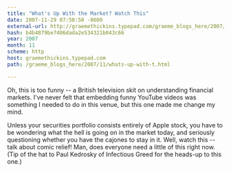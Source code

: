 ```yaml
---
title: "What's Up With the Market? Watch This"
date: 2007-11-29 07:50:50 -0600
external-url: http://graemethickins.typepad.com/graeme_blogs_here/2007/11/whats-up-with-t.html
hash: b4b4879be7406dada2e534321b043c66
year: 2007
month: 11
scheme: http
host: graemethickins.typepad.com
path: /graeme_blogs_here/2007/11/whats-up-with-t.html

---
```


Oh, this is too funny -- a British television skit on understanding financial markets. I've never felt that embedding funny YouTube videos was something I needed to do in this venue, but this one made me change my mind.


Unless your securities portfolio consists entirely of Apple stock, you have to be wondering what the hell is going on in the market today, and seriously questioning whether you have the cajones to stay in it. Well, watch this -- talk about comic relief! Man, does everyone need a little of this right now. (Tip of the hat to Paul Kedrosky of Infectious Greed for the heads-up to this one.)
